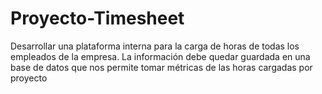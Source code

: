 # Proyecto-Timesheet
Desarrollar una plataforma interna para la carga de horas de todas los empleados de la empresa. La información debe quedar guardada en una base de datos que nos permite tomar métricas de las horas cargadas por proyecto
